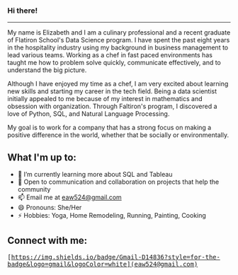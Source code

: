 ### Hi there!
***
My name is Elizabeth and I am a culinary professional and a recent graduate of Flatiron School's Data Science program.  I have spent the past eight years in the hospitality industry using my background in business management to lead various teams.  Working as a chef in fast paced environments has taught me how to problem solve quickly, communicate effectively, and to understand the big picture.

Although I have enjoyed my time as a chef, I am very excited about learning new skills and starting my career in the tech field.  Being a data scientist initially appealed to me because of my interest in mathematics and obsession with organization.  Through Faltiron's program, I discovered a love of Python, SQL, and Natural Language Processing.

My goal is to work for a company that has a strong focus on making a positive difference in the world, whether that be socially or environmentally.

## What I'm up to:

- 🌱 I’m currently learning more about SQL and Tableau
- 💬 Open to communication and collaboration on projects that help the community
- 📫 Email me at eaw524@gmail.com 
- 😄 Pronouns: She/Her
- ⚡ Hobbies: Yoga, Home Remodeling, Running, Painting, Cooking

## Connect with me:
<kbd>[https://img.shields.io/badge/Gmail-D14836?style=for-the-badge&logo=gmail&logoColor=white](eaw524@gmail.com)<kbd>
